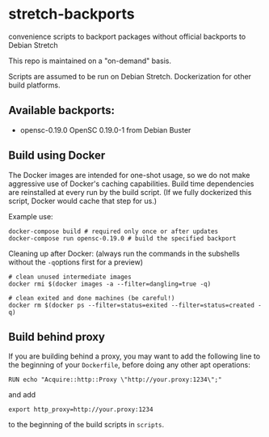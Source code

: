 # stretch-backports
convenience scripts to backport packages without official backports to Debian Stretch 

This repo is maintained on a "on-demand" basis.

Scripts are assumed to be run on Debian Stretch. Dockerization for other build platforms.

## Available backports:
+ opensc-0.19.0 OpenSC 0.19.0-1 from Debian Buster

## Build using Docker

The Docker images are intended for one-shot usage, so we do not make aggressive use of Docker's caching capabilities. Build time dependencies are reinstalled at every run by the build script. (If we fully dockerized this script, Docker would cache that step for us.)

Example use:
```
docker-compose build # required only once or after updates
docker-compose run opensc-0.19.0 # build the specified backport
```

Cleaning up after Docker:
(always run the commands in the subshells without the `-q`options first for a preview)

```
# clean unused intermediate images
docker rmi $(docker images -a --filter=dangling=true -q)

# clean exited and done machines (be careful!)
docker rm $(docker ps --filter=status=exited --filter=status=created -q)
```

## Build behind proxy

If you are building behind a proxy, you may want to add the following line to the beginning of your `Dockerfile`, before doing any other apt operations:
```
RUN echo "Acquire::http::Proxy \"http://your.proxy:1234\";"
```
and add 
```
export http_proxy=http://your.proxy:1234
```
to the beginning of the build scripts in `scripts`.
